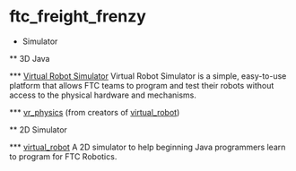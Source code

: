 # ftc_freight_frenzy

* Simulator

** 3D Java 

*** [Virtual Robot Simulator](http://virtualftc.org/get-started/)
Virtual Robot Simulator is a simple, easy-to-use platform that allows FTC teams to program and test their robots without access to the physical hardware and mechanisms.

*** [vr_physics](https://github.com/beta8397/vr_physics)
(from creators of [virtual_robot](https://github.com/Beta8397/virtual_robot))

** 2D Simulator

*** [virtual_robot](https://github.com/Beta8397/virtual_robot)
  A 2D simulator to help beginning Java programmers learn to program for FTC Robotics.
